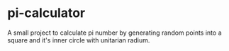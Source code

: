 # pi-calculator

A small project to calculate pi number by generating random points into a square and it's inner circle with unitarian radium.


